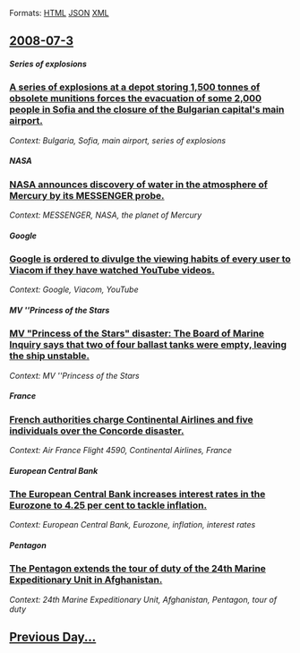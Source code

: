 
Formats: [HTML](2008/07/3/index.html)  [JSON](2008/07/3/index.json)  [XML](2008/07/3/index.xml)  

## [2008-07-3](/news/2008/07/3/index.md)

##### Series of explosions
### [ A series of explosions at a depot storing 1,500 tonnes of obsolete munitions forces the evacuation of some 2,000 people in Sofia and the closure of the Bulgarian capital's main airport. ](/news/2008/07/3/a-series-of-explosions-at-a-depot-storing-1-500-tonnes-of-obsolete-munitions-forces-the-evacuation-of-some-2-000-people-in-sofia-and-the-cl.md)
_Context: Bulgaria, Sofia, main airport, series of explosions_

##### NASA
### [ NASA announces discovery of water in the atmosphere of Mercury by its MESSENGER probe. ](/news/2008/07/3/nasa-announces-discovery-of-water-in-the-atmosphere-of-mercury-by-its-messenger-probe.md)
_Context: MESSENGER, NASA, the planet of Mercury_

##### Google
### [ Google is ordered to divulge the viewing habits of every user to Viacom if they have watched YouTube videos. ](/news/2008/07/3/google-is-ordered-to-divulge-the-viewing-habits-of-every-user-to-viacom-if-they-have-watched-youtube-videos.md)
_Context: Google, Viacom, YouTube_

##### MV ''Princess of the Stars
### [ MV "Princess of the Stars" disaster: The Board of Marine Inquiry says that two of four ballast tanks were empty, leaving the ship unstable. ](/news/2008/07/3/mv-princess-of-the-stars-disaster-the-board-of-marine-inquiry-says-that-two-of-four-ballast-tanks-were-empty-leaving-the-ship-unstable.md)
_Context: MV ''Princess of the Stars_

##### France
### [ French authorities charge Continental Airlines and five individuals over the Concorde disaster. ](/news/2008/07/3/french-authorities-charge-continental-airlines-and-five-individuals-over-the-concorde-disaster.md)
_Context: Air France Flight 4590, Continental Airlines, France_

##### European Central Bank
### [ The European Central Bank increases interest rates in the Eurozone to 4.25 per cent to tackle inflation. ](/news/2008/07/3/the-european-central-bank-increases-interest-rates-in-the-eurozone-to-4-25-per-cent-to-tackle-inflation.md)
_Context: European Central Bank, Eurozone, inflation, interest rates_

##### Pentagon
### [ The Pentagon extends the tour of duty of the 24th Marine Expeditionary Unit in Afghanistan. ](/news/2008/07/3/the-pentagon-extends-the-tour-of-duty-of-the-24th-marine-expeditionary-unit-in-afghanistan.md)
_Context: 24th Marine Expeditionary Unit, Afghanistan, Pentagon, tour of duty_

## [Previous Day...](/news/2008/07/2/index.md)

